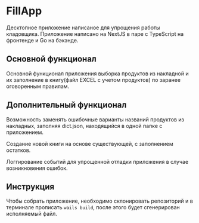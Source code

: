# FillApp

Десктопное приложение написаное для упрощения работы кладовщика. Приложение написано на NextJS в паре с TypeScript на фронтенде и Go на бэкэнде.

## Основной функционал

Основной функционал приложения выборка продуктов из накладной и их заполнение в книгу(файл EXCEL с учетом продуктов) по заранее оговоренным правилам.

## Дополнительный функционал

Возможность заменять ошибочные варианты названий продуктов из накладных, заполняя dict.json, находящийся в одной папке с приложением.

Создание новой книги на основе существующей, с заполнением остатков.

Логгирование событий для упрощенной отладки приложения в случае возникновения ошибок.

## Инструкция

Чтобы собрать приложение, необходимо склонировать репозиторий и в терминале прописать `wails build`, после этого будет сгенерирован исполняемый файл.
